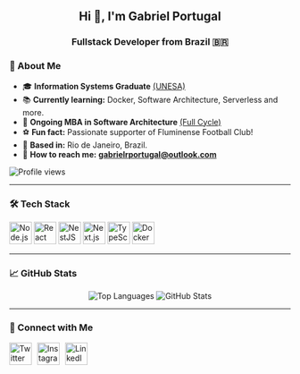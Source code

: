 <h2 align="center">Hi 👋, I'm Gabriel Portugal</h2>
<h3 align="center">Fullstack Developer from Brazil 🇧🇷</h3>

### 🚀 About Me
- 🎓 **Information Systems Graduate** [(UNESA)](https://estacio.br/)
- 📚 **Currently learning:** Docker, Software Architecture, Serverless and more.
- 📕 **Ongoing MBA in Software Architecture** [(Full Cycle)](https://fullcycle.com.br/)
- ⚽ **Fun fact:** Passionate supporter of Fluminense Football Club!
- 📍 **Based in:** Rio de Janeiro, Brazil.
- 💬 **How to reach me:** **gabrielrportugal@outlook.com**

<p align="left">
  <img src="https://komarev.com/ghpvc/?username=gabrielrportugal&label=Profile%20views&color=0e75b6&style=flat" alt="Profile views" />
</p>

---

### 🛠️ Tech Stack
          
<p align="left">
  <img src="https://cdn.jsdelivr.net/gh/devicons/devicon/icons/nodejs/nodejs-original.svg" height="40" width="40" alt="Node.js" />
  <img src="https://cdn.jsdelivr.net/gh/devicons/devicon/icons/react/react-original.svg" height="40" width="40" alt="React" />
  <img src="https://cdn.jsdelivr.net/gh/devicons/devicon@latest/icons/nestjs/nestjs-original.svg" height="40" width="40" alt="NestJS" />
  <img src="https://cdn.jsdelivr.net/gh/devicons/devicon/icons/nextjs/nextjs-original.svg" height="40" width="40" alt="Next.js" />
  <img src="https://cdn.jsdelivr.net/gh/devicons/devicon/icons/typescript/typescript-original.svg" height="40" width="40" alt="TypeScript" />
  <img src="https://cdn.jsdelivr.net/gh/devicons/devicon/icons/docker/docker-original.svg" height="40" width="40" alt="Docker" />
</p>

---

### 📈 GitHub Stats
<p align="center">
  <img src="https://github-readme-stats.vercel.app/api/top-langs/?username=gabrielrportugal&theme=tokyonight&show_icons=true&hide_border=true&layout=compact" alt="Top Languages" />
  <img src="https://github-readme-stats.vercel.app/api?username=gabrielrportugal&theme=tokyonight&show_icons=true&hide_border=true&count_private=true" alt="GitHub Stats" />
</p>

---

### 🔗 Connect with Me

<p align="left" style="display: flex; gap: 10px; align-items: center;">
  <a href="https://twitter.com/gabriel_ptbr" target="_blank">
    <img src="https://img.icons8.com/?size=100&id=ClbD5JTFM7FA&format=png&color=000000" alt="Twitter" width="40" height="40" />
  </a>
  
  <a href="https://instagram.com/gabrielrportugal" target="_blank">
    <img src="https://img.icons8.com/?size=100&id=32323&format=png&color=000000" alt="Instagram" width="40" height="40" />
  </a>

  <a href="https://www.linkedin.com/in/gabrielrportugal/" target="_blank">
    <img src="https://img.icons8.com/?size=100&id=13930&format=png&color=000000" alt="LinkedIn" width="40" height="40" />
  </a>
</p>


